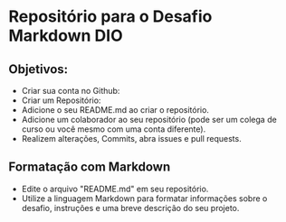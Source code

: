 # Repositório para o Desafio Markdown DIO

## Objetivos:

- Criar sua conta no Github:
- Criar um Repositório:
- Adicione o seu README.md ao criar o repositório.
- Adicione um colaborador ao seu repositório (pode ser um colega de curso ou você mesmo com uma conta diferente).
- Realizem alterações, Commits, abra issues e pull requests.


## Formatação com Markdown

- Edite o arquivo "README.md" em seu repositório.
- Utilize a linguagem Markdown para formatar informações sobre o desafio, instruções e uma breve descrição do seu projeto.
